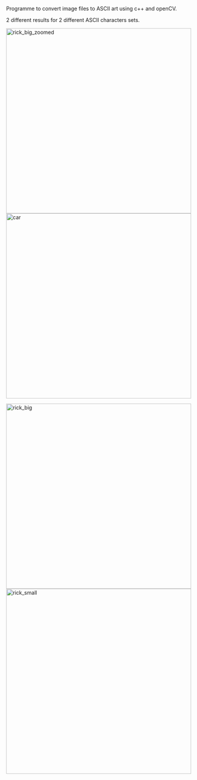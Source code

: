 Programme to convert image files to ASCII art using c++ and openCV.

2 different results for 2 different ASCII characters sets.



<img width="500" alt="rick_big_zoomed" src="https://github.com/Peczyn/IMG_to_ASCII/assets/142744067/5d5ab267-bb1d-42e3-bb7b-cbb52a6f1490"> <img width="500" alt="car" src="https://github.com/Peczyn/IMG_to_ASCII/assets/142744067/5fbc57d8-25c1-4c58-91fd-9e62c93b5815"> 


<img width="500" alt="rick_big" src="https://github.com/Peczyn/IMG_to_ASCII/assets/142744067/47075d88-fe92-4e99-bdbf-c4b59ea86f6b"> <img width="500" alt="rick_small" src="https://github.com/Peczyn/IMG_to_ASCII/assets/142744067/bcf09a46-9f53-4ec1-9fbf-0293f5a8af7b">

